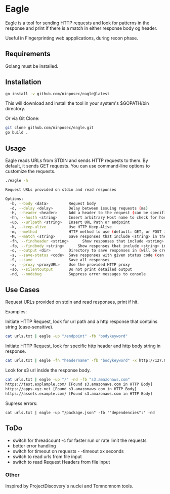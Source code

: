 # Eagle

Eagle is a tool for sending HTTP requests and look for patterns in the response and print if there is a match in either response body og header. 

Useful in Fingerprinting web appplications, during recon phase.

## Requirements

Golang must be installed.

## Installation

```bash
go install -v github.com/ninposec/eagle@latest
```
This will download and install the tool in your system's $GOPATH/bin directory.


Or via Git Clone:

```bash
git clone github.com/ninposec/eagle.git
go build .
```
## Usage

Eagle reads URLs from STDIN and sends HTTP requests to them. By default, it sends GET requests. You can use command-line options to customize the requests.

```bash
./eagle -h

Request URLs provided on stdin and read responses 

Options:
  -b, --body <data>         Request body
  -d, --delay <delay>       Delay between issuing requests (ms)
  -H, --header <header>     Add a header to the request (can be specified multiple times)
  -hh, --hosth <string>     Insert arbitrary Host name to check for host header injection
  -up, --urlpath <string>   Insert URL Path or endpoint
  -k, --keep-alive          Use HTTP Keep-Alive
  -m, --method              HTTP method to use (default: GET, or POST if body is specified)
  -M, --match <string>      Save responses that include <string> in the body
  -fh, --findheader <string>      Show responses that include <string> in the header
  -fb, --findbody <string>      Show responses that include <string> in the body
  -o, --output <dir>        Directory to save responses in (will be created)
  -s, --save-status <code>  Save responses with given status code (can be specified multiple times)
  -S, --save                Save all responses
  -x, --proxy <proxyURL>    Use the provided HTTP proxy
  -so, --silentoutput       Do not print detailed output
  -nd, --nodebug            Suppress error messages to console
```


## Use Cases

Request URLs provided on stdin and read responses, print if hit.

Examples:

Initiate HTTP Request, look for url path and a http response that contains string (case-sensitive).

```bash
cat urls.txt | eagle -up "/endpoint" -fb "bodykeyword"
```

Initiate HTTP Request, look for specific http header and http body string in response. 

```bash
cat urls.txt | eagle -fh "headername" -fb "bodykeyword" -x http://127.0.0.1:8080 -H "x-test1: 123"
```

Look for s3 url inside the response body.

```bash
cat urls.txt | eagle -up "/" -nd -fb "s3.amazonaws.com"
https://test.explample.com/ [Found s3.amazonaws.com in HTTP Body] 
https://apps.xyz.net [Found s3.amazonaws.com in HTTP Body] 
https://assets.example.com/ [Found s3.amazonaws.com in HTTP Body] 
```

Supress errors:

```
cat urls.txt | eagle -up "/package.json" -fb '"dependencies":' -nd
```

## ToDo

- switch for threadcount -c for faster run or rate limit the requests
- better error handling
- switch for timeout on requests - -timeout xx seconds
- switch to read urls from file input
- switch to read Request Headers from file input

### Other
Inspired by ProjectDiscovery´s nuclei and Tomnomnom tools.
